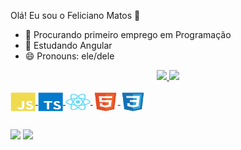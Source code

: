 Olá! Eu sou o Feliciano Matos 👋



- 🔭 Procurando primeiro emprego em Programação
- 🌱 Estudando Angular
- 😄 Pronouns: ele/dele

<div align="center">
  <a href="https://github.com/felicianomatos">
  <img height="150em" src="https://github-readme-stats.vercel.app/api?username=felicianomatos&show_icons=true&theme=dracula&include_all_commits=true&count_private=true"/>
  <img height="150em" src="https://github-readme-stats.vercel.app/api/top-langs/?username=felicianomatos&layout=compact&langs_count=7&theme=dracula"/>
</div>
<div style="display: inline_block"><br>
  <img align="center" alt="Feli-Js" height="30" width="40" src="https://raw.githubusercontent.com/devicons/devicon/master/icons/javascript/javascript-plain.svg">
  <img align="center" alt="Feli-Ts" height="30" width="40" src="https://raw.githubusercontent.com/devicons/devicon/master/icons/typescript/typescript-plain.svg">
  <img align="center" alt="Feli-React" height="30" width="40" src="https://raw.githubusercontent.com/devicons/devicon/master/icons/react/react-original.svg">
  <img align="center" alt="Feli-HTML" height="30" width="40" src="https://raw.githubusercontent.com/devicons/devicon/master/icons/html5/html5-original.svg">
  <img align="center" alt="Feli-CSS" height="30" width="40" src="https://raw.githubusercontent.com/devicons/devicon/master/icons/css3/css3-original.svg">
  
  
</div>
  
  ##
 
<div> 
   
  <a href = "mailto:matosfeliciano91@gmail.com"><img src="https://img.shields.io/badge/-Gmail-%23333?style=for-the-badge&logo=gmail&logoColor=white" target="_blank"></a>
  <a href="https://www.linkedin.com/in/feliciano-matos-de-lima-9b8742b6" target="_blank"><img src="https://img.shields.io/badge/-LinkedIn-%230077B5?style=for-the-badge&logo=linkedin&logoColor=white" target="_blank"></a> 
  </div>
